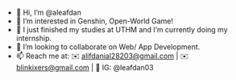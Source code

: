 - 👋 Hi, I’m @aleafdan
- 👀 I’m interested in Genshin, Open-World Game!
- 🌱 I just finished my studies at UTHM and I’m currently doing my internship.
- 💞️ I’m looking to collaborate on Web/ App Development.
- 📫 Reach me at: ✉️ alifdanial28203@gmail.com | ✉️ blinkixers@gmail.com | 📸 IG: @leafdan03

<!---
aleafdan/aleafdan is a ✨ special ✨ repository because its `README.md` (this file) appears on your GitHub profile.
You can click the Preview link to take a look at your changes.
--->
